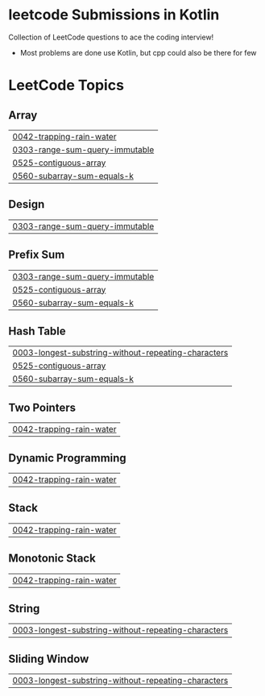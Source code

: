 # leetcode Submissions in Kotlin

Collection of LeetCode questions to ace the coding interview! 

- Most problems are done use Kotlin, but cpp could also be there for few

<!---LeetCode Topics Start-->
# LeetCode Topics
## Array
|  |
| ------- |
| [0042-trapping-rain-water](https://github.com/skydev-x/leetcodeSubmissions/tree/master/0042-trapping-rain-water) |
| [0303-range-sum-query-immutable](https://github.com/skydev-x/leetcodeSubmissions/tree/master/0303-range-sum-query-immutable) |
| [0525-contiguous-array](https://github.com/skydev-x/leetcodeSubmissions/tree/master/0525-contiguous-array) |
| [0560-subarray-sum-equals-k](https://github.com/skydev-x/leetcodeSubmissions/tree/master/0560-subarray-sum-equals-k) |
## Design
|  |
| ------- |
| [0303-range-sum-query-immutable](https://github.com/skydev-x/leetcodeSubmissions/tree/master/0303-range-sum-query-immutable) |
## Prefix Sum
|  |
| ------- |
| [0303-range-sum-query-immutable](https://github.com/skydev-x/leetcodeSubmissions/tree/master/0303-range-sum-query-immutable) |
| [0525-contiguous-array](https://github.com/skydev-x/leetcodeSubmissions/tree/master/0525-contiguous-array) |
| [0560-subarray-sum-equals-k](https://github.com/skydev-x/leetcodeSubmissions/tree/master/0560-subarray-sum-equals-k) |
## Hash Table
|  |
| ------- |
| [0003-longest-substring-without-repeating-characters](https://github.com/skydev-x/leetcodeSubmissions/tree/master/0003-longest-substring-without-repeating-characters) |
| [0525-contiguous-array](https://github.com/skydev-x/leetcodeSubmissions/tree/master/0525-contiguous-array) |
| [0560-subarray-sum-equals-k](https://github.com/skydev-x/leetcodeSubmissions/tree/master/0560-subarray-sum-equals-k) |
## Two Pointers
|  |
| ------- |
| [0042-trapping-rain-water](https://github.com/skydev-x/leetcodeSubmissions/tree/master/0042-trapping-rain-water) |
## Dynamic Programming
|  |
| ------- |
| [0042-trapping-rain-water](https://github.com/skydev-x/leetcodeSubmissions/tree/master/0042-trapping-rain-water) |
## Stack
|  |
| ------- |
| [0042-trapping-rain-water](https://github.com/skydev-x/leetcodeSubmissions/tree/master/0042-trapping-rain-water) |
## Monotonic Stack
|  |
| ------- |
| [0042-trapping-rain-water](https://github.com/skydev-x/leetcodeSubmissions/tree/master/0042-trapping-rain-water) |
## String
|  |
| ------- |
| [0003-longest-substring-without-repeating-characters](https://github.com/skydev-x/leetcodeSubmissions/tree/master/0003-longest-substring-without-repeating-characters) |
## Sliding Window
|  |
| ------- |
| [0003-longest-substring-without-repeating-characters](https://github.com/skydev-x/leetcodeSubmissions/tree/master/0003-longest-substring-without-repeating-characters) |
<!---LeetCode Topics End-->